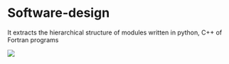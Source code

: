 # Software-design
It extracts the hierarchical structure of modules written in python, C++ of Fortran programs 

![](/AtenTTo_modules.png)
